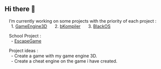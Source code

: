 ## Hi there 👋
&emsp;I’m currently working on some projects with the priority of each project :  
&emsp;&ensp;1. [GameEngine3D](https://github.com/katpercent/GameEngine3D)
&emsp;&ensp;2. [bKompiler](https://github.com/katpercent/bKompiler) 
&emsp;&ensp;3. [BlackOS](https://github.com/katpercent/BlackOS)

&emsp;School Project :  
&emsp;&ensp;- [EscapeGame](https://github.com/katpercent/EscapeGame) 
  
&emsp;Project ideas :  
&emsp;&ensp;- Create a game with my game engine 3D.  
&emsp;&ensp;- Create a cheat engine on the game i have created.
